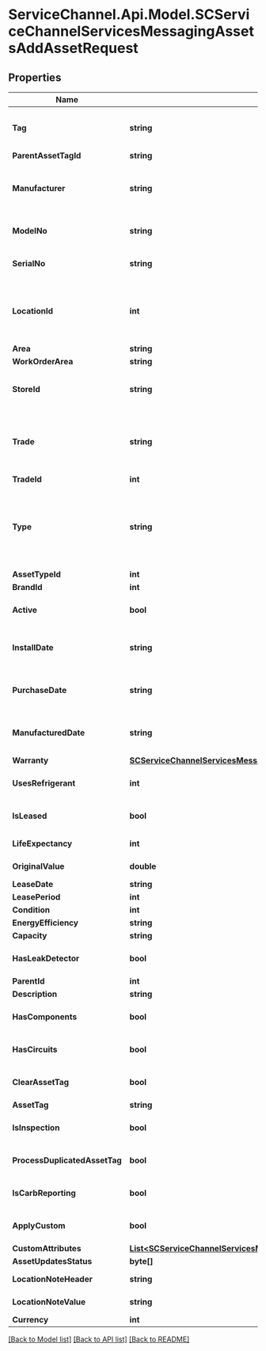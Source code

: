 # ServiceChannel.Api.Model.SCServiceChannelServicesMessagingAssetsAddAssetRequest

## Properties

Name | Type | Description | Notes
------------ | ------------- | ------------- | -------------
**Tag** | **string** | Required, Should be unique for subscriber | 
**ParentAssetTagId** | **string** |  | [optional] 
**Manufacturer** | **string** | Required, Must be existing manufacturer name | 
**ModelNo** | **string** | Model Number of asset | [optional] 
**SerialNo** | **string** | Serial Number of asset | [optional] 
**LocationId** | **int** | ID of location, Ignored. Use StoreId to setup Location | [optional] 
**Area** | **string** |  | [optional] 
**WorkOrderArea** | **string** |  | [optional] 
**StoreId** | **string** | Required, Should be unique for subscriber | 
**Trade** | **string** | Trade of asset. Examples: HVAC, DOORS, ELECTRICAL | [optional] 
**TradeId** | **int** |  | [optional] 
**Type** | **string** | Required, Type of asset. Examples: Refrigerator, Computer Monitor and etc | 
**AssetTypeId** | **int** |  | [optional] 
**BrandId** | **int** |  | [optional] 
**Active** | **bool** |  | [optional] [default to false]
**InstallDate** | **string** | If not specified the current date is taken | [optional] 
**PurchaseDate** | **string** | If not specified the current date is taken | [optional] 
**ManufacturedDate** | **string** | If not specified the current date is taken | [optional] 
**Warranty** | [**SCServiceChannelServicesMessagingAssetsWarrantyInfo**](SCServiceChannelServicesMessagingAssetsWarrantyInfo.md) |  | [optional] 
**UsesRefrigerant** | **int** | Refrigerant Usage options | [optional] 
**IsLeased** | **bool** | Is Leased | [optional] [default to false]
**LifeExpectancy** | **int** | Life Expectancy | [optional] 
**OriginalValue** | **double** | Original Value | [optional] 
**LeaseDate** | **string** | Lease Date | [optional] 
**LeasePeriod** | **int** | Lease Period | [optional] 
**Condition** | **int** |  | [optional] 
**EnergyEfficiency** | **string** |  | [optional] 
**Capacity** | **string** |  | [optional] 
**HasLeakDetector** | **bool** | Has Leak Detector | [optional] [default to false]
**ParentId** | **int** | Parent Id | [optional] 
**Description** | **string** |  | [optional] 
**HasComponents** | **bool** |  | [optional] [default to false]
**HasCircuits** | **bool** |  | [optional] [default to false]
**ClearAssetTag** | **bool** |  | [optional] [default to false]
**AssetTag** | **string** |  | [optional] 
**IsInspection** | **bool** |  | [optional] [default to false]
**ProcessDuplicatedAssetTag** | **bool** |  | [optional] [default to false]
**IsCarbReporting** | **bool** |  | [optional] [default to false]
**ApplyCustom** | **bool** |  | [optional] [default to false]
**CustomAttributes** | [**List&lt;SCServiceChannelServicesMessagingEquipmentsEquipmentAttributeDescription&gt;**](SCServiceChannelServicesMessagingEquipmentsEquipmentAttributeDescription.md) |  | [optional] 
**AssetUpdatesStatus** | **byte[]** |  | [optional] 
**LocationNoteHeader** | **string** | Location Note Header | [optional] 
**LocationNoteValue** | **string** | Location Note Value | [optional] 
**Currency** | **int** |  | [optional] 

[[Back to Model list]](../README.md#documentation-for-models) [[Back to API list]](../README.md#documentation-for-api-endpoints) [[Back to README]](../README.md)

